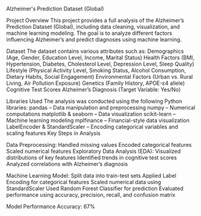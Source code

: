 Alzheimer's Prediction Dataset (Global)

Project Overview
This project provides a full analysis of the Alzheimer’s Prediction Dataset (Global), including data cleaning, visualization, and machine learning modeling. The goal is to analyze different factors influencing Alzheimer’s and predict diagnoses using machine learning.

Dataset
The dataset contains various attributes such as:
Demographics (Age, Gender, Education Level, Income, Marital Status)
Health Factors (BMI, Hypertension, Diabetes, Cholesterol Level, Depression Level, Sleep Quality)
Lifestyle (Physical Activity Level, Smoking Status, Alcohol Consumption, Dietary Habits, Social Engagement)
Environmental Factors (Urban vs. Rural Living, Air Pollution Exposure)
Genetics (Family History, APOE-ε4 allele)
Cognitive Test Scores
Alzheimer’s Diagnosis (Target Variable: Yes/No)

Libraries Used
The analysis was conducted using the following Python libraries:
pandas – Data manipulation and preprocessing
numpy – Numerical computations
matplotlib & seaborn – Data visualization
scikit-learn – Machine learning modeling
mplfinance – Financial-style data visualization
LabelEncoder & StandardScaler – Encoding categorical variables and scaling features
Key Steps in Analysis

Data Preprocessing:
Handled missing values
Encoded categorical features
Scaled numerical features
Exploratory Data Analysis (EDA):
Visualized distributions of key features
Identified trends in cognitive test scores
Analyzed correlations with Alzheimer’s diagnosis

Machine Learning Model:
Split data into train-test sets
Applied Label Encoding for categorical features
Scaled numerical data using StandardScaler
Used Random Forest Classifier for prediction
Evaluated performance using accuracy, precision, recall, and confusion matrix

Model Performance
Accuracy: 67%
